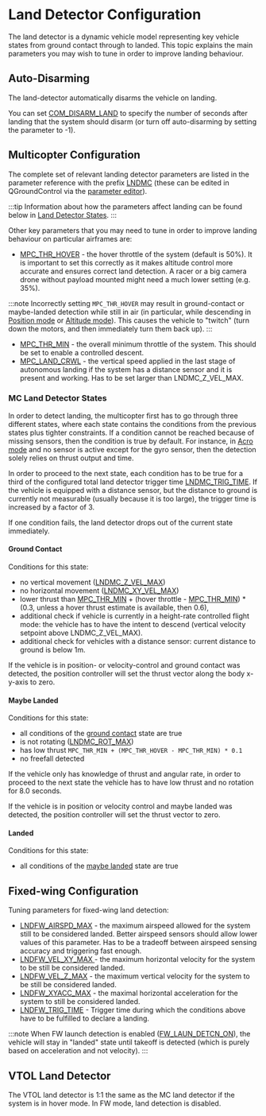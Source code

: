 # Land Detector Configuration

The land detector is a dynamic vehicle model representing key vehicle states from ground contact through to landed. This topic explains the main parameters you may wish to tune in order to improve landing behaviour.

## Auto-Disarming

The land-detector automatically disarms the vehicle on landing.

You can set [COM_DISARM_LAND](../advanced_config/parameter_reference.md#COM_DISARM_LAND) to specify the number of seconds after landing that the system should disarm (or turn off auto-disarming by setting the parameter to -1).

## Multicopter Configuration

The complete set of relevant landing detector parameters are listed in the parameter reference with the prefix [LNDMC](../advanced_config/parameter_reference.md#land-detector) (these can be edited in QGroundControl via the [parameter editor](../advanced_config/parameters.md)).

:::tip
Information about how the parameters affect landing can be found below in [Land Detector States](#mc-land-detector-states).
:::

Other key parameters that you may need to tune in order to improve landing behaviour on particular airframes are:

- [MPC_THR_HOVER](../advanced_config/parameter_reference.md#MPC_THR_HOVER) - the hover throttle of the system (default is 50%). It is important to set this correctly as it makes altitude control more accurate and ensures correct land detection. A racer or a big camera drone without payload mounted might need a much lower setting (e.g. 35%).

:::note
Incorrectly setting `MPC_THR_HOVER` may result in ground-contact or maybe-landed detection while still in air (in particular, while descending in [Position mode](../flight_modes_mc/position.md) or [Altitude mode](../flight_modes_mc/altitude.md)). This causes the vehicle to "twitch" (turn down the motors, and then immediately turn them back up).
:::

- [MPC_THR_MIN](../advanced_config/parameter_reference.md#MPC_THR_MIN) - the overall minimum throttle of the system. This should be set to enable a controlled descent.
- [MPC_LAND_CRWL](../advanced_config/parameter_reference.md#MPC_LAND_CRWL) - the vertical speed applied in the last stage of autonomous landing if the system has a distance sensor and it is present and working. Has to be set larger than LNDMC_Z_VEL_MAX.

### MC Land Detector States

In order to detect landing, the multicopter first has to go through three different states, where each state contains the conditions from the previous states plus tighter constraints. If a condition cannot be reached because of missing sensors, then the condition is true by default. For instance, in [Acro mode](../flight_modes_mc/acro.md) and no sensor is active except for the gyro sensor, then the detection solely relies on thrust output and time.

In order to proceed to the next state, each condition has to be true for a third of the configured total land detector trigger time [LNDMC_TRIG_TIME](../advanced_config/parameter_reference.md#LNDMC_TRIG_TIME). If the vehicle is equipped with a distance sensor, but the distance to ground is currently not measurable (usually because it is too large), the trigger time is increased by a factor of 3.

If one condition fails, the land detector drops out of the current state immediately.

#### Ground Contact

Conditions for this state:

- no vertical movement ([LNDMC_Z_VEL_MAX](../advanced_config/parameter_reference.md#LNDMC_Z_VEL_MAX))
- no horizontal movement ([LNDMC_XY_VEL_MAX](../advanced_config/parameter_reference.md#LNDMC_XY_VEL_MAX))
- lower thrust than [MPC_THR_MIN](../advanced_config/parameter_reference.md#MPC_THR_MIN) + (hover throttle - [MPC_THR_MIN](../advanced_config/parameter_reference.md#MPC_THR_MIN)) \* (0.3, unless a hover thrust estimate is available, then 0.6),
- additional check if vehicle is currently in a height-rate controlled flight mode: the vehicle has to have the intent to descend (vertical velocity setpoint above LNDMC_Z_VEL_MAX).
- additional check for vehicles with a distance sensor: current distance to ground is below 1m.

If the vehicle is in position- or velocity-control and ground contact was detected, the position controller will set the thrust vector along the body x-y-axis to zero.

#### Maybe Landed

Conditions for this state:

- all conditions of the [ground contact](#ground-contact) state are true
- is not rotating ([LNDMC_ROT_MAX](../advanced_config/parameter_reference.md#LNDMC_ROT_MAX))
- has low thrust `MPC_THR_MIN + (MPC_THR_HOVER - MPC_THR_MIN) * 0.1`
- no freefall detected

If the vehicle only has knowledge of thrust and angular rate, in order to proceed to the next state the vehicle has to have low thrust and no rotation for 8.0 seconds.

If the vehicle is in position or velocity control and maybe landed was detected, the position controller will set the thrust vector to zero.

#### Landed

Conditions for this state:

- all conditions of the [maybe landed](#maybe-landed) state are true

## Fixed-wing Configuration

Tuning parameters for fixed-wing land detection:

- [LNDFW_AIRSPD_MAX](../advanced_config/parameter_reference.md#LNDFW_AIRSPD_MAX) - the maximum airspeed allowed for the system still to be considered landed. Better airspeed sensors should allow lower values of this parameter. Has to be a tradeoff between airspeed sensing accuracy and triggering fast enough.
- [LNDFW_VEL_XY_MAX ](../advanced_config/parameter_reference.md#LNDFW_VEL_XY_MAX) - the maximum horizontal velocity for the system to be still be considered landed.
- [LNDFW_VEL_Z_MAX](../advanced_config/parameter_reference.md#LNDFW_VEL_XY_MAX) - the maximum vertical velocity for the system to be still be considered landed.
- [LNDFW_XYACC_MAX](../advanced_config/parameter_reference.md#LNDFW_XYACC_MAX) - the maximal horizontal acceleration for the system to still be considered landed.
- [LNDFW_TRIG_TIME](../advanced_config/parameter_reference.md#LNDFW_TRIG_TIME) - Trigger time during which the conditions above have to be fulfilled to declare a landing.

:::note
When FW launch detection is enabled ([FW_LAUN_DETCN_ON](../advanced_config/parameter_reference.md#FW_LAUN_DETCN_ON)), the vehicle will stay in "landed" state until takeoff is detected (which is purely based on acceleration and not velocity).
:::

## VTOL Land Detector

The VTOL land detector is 1:1 the same as the MC land detector if the system is in hover mode. In FW mode, land detection is disabled.
